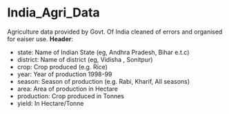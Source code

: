 # India_Agri_Data
Agriculture data provided by Govt. Of India cleaned of errors and organised for eaiser use.
**Header**:
- state: Name of Indian State (eg, Andhra Pradesh, Bihar e.t.c)
- district: Name of district (eg, Vidisha , Sonitpur)
- crop: Crop produced (e.g. Rice)
- year: Year of production 1998-99
- season: Season of production (e.g. Rabi, Kharif, All seasons)
- area: Area of production in Hectare
- production: Crop produced in Tonnes
- yield: In Hectare/Tonne
